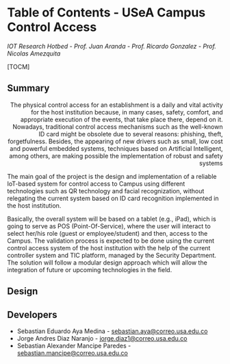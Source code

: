 # Table of Contents - USeA Campus Control Access
*IOT Research Hotbed - Prof. Juan Aranda  - Prof. Ricardo Gonzalez - Prof. Nicolas Amezquita*

[TOCM]

## Summary
<p align="right"> The physical control access for an establishment is a daily and vital activity for the host institution 
because, in many cases, safety, comfort, and appropriate execution of the events, that take place there, depend on it.
Nowadays, traditional control access mechanisms such as the well-known ID card might be obsolete due to several reasons:
phishing, theft, forgetfulness. Besides, the appearing of new drivers such as small, low cost and powerful embedded systems,
techniques based on Artificial Intelligent, among others, are making possible the implementation of robust and safety systems

The main goal of the project is the design and implementation of a reliable IoT-based system for control access to Campus using different technologies such as QR technology and facial recognization, without relegating the current system based on ID card recognition implemented in the host institution.

Basically, the overall system will be based on a tablet (e.g., iPad), which is going to serve as POS (Point-Of-Service), where the user will interact to select her/his role (guest or employee/student) and then, access to the Campus. The validation process is expected to be done using the current control access system of the host institution with the help of the current controller system and TIC platform, managed by the Security Department. The solution will follow a modular design approach which will allow the integration of future or upcoming technologies in the field.</p>

## Design

## Developers
- Sebastian Eduardo Aya Medina  - sebastian.aya@correo.usa.edu.co
- Jorge Andres Diaz Naranjo - jorge.diaz1@correo.usa.edu.co
- Sebastian Alexander Mancipe Paredes - sebastian.mancipe@correo.usa.edu.co


